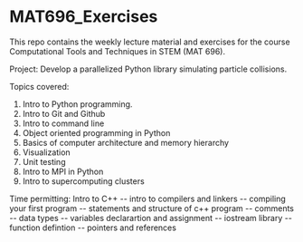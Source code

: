 # MAT696_Exercises

This repo contains the weekly lecture material and exercises for the course Computational Tools and Techniques in STEM (MAT 696). 

Project: Develop a parallelized Python library simulating particle collisions.

Topics covered:
1. Intro to Python programming.
2. Intro to Git and Github
3. Intro to command line 
4. Object oriented programming in Python
5. Basics of computer architecture and memory hierarchy 
6. Visualization
7. Unit testing
8. Intro to MPI in Python
9. Intro to supercomputing clusters

Time permitting:
Intro to C++
  -- intro to compilers and linkers
  -- compiling your first program
  -- statements and structure of c++ program
  -- comments
  -- data types
  -- variables declarartion and assignment
  -- iostream library
  -- function defintion
  -- pointers and references
  

